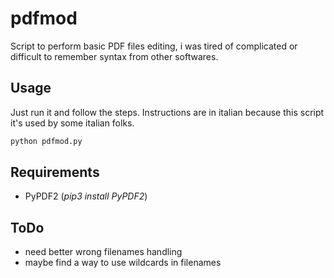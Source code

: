 # pdfmod

Script to perform basic PDF files editing, i was tired of complicated or difficult to remember syntax from other softwares.

## Usage

Just run it and follow the steps.
Instructions are in italian because this script it's used by some italian folks.

```bash
python pdfmod.py
```

## Requirements
- PyPDF2 (*pip3 install PyPDF2*)

## ToDo
- need better wrong filenames handling
- maybe find a way to use wildcards in filenames